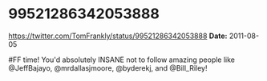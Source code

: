 # 99521286342053888
https://twitter.com/TomFrankly/status/99521286342053888
**Date:** 2011-08-05

#FF time! You'd absolutely INSANE not to follow amazing people like @JeffBajayo, @mrdallasjmoore, @byderekj, and @Bill_Riley!
